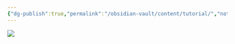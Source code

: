 ```yaml
---
{"dg-publish":true,"permalink":"/obsidian-vault/content/tutorial/","noteIcon":""}
---
```


![](https://www.youtube.com/watch?v=7f8e5IiUkeo)
